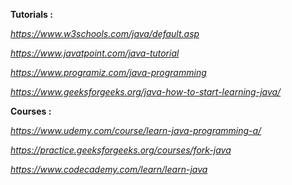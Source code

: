 **Tutorials :**

*https://www.w3schools.com/java/default.asp*

*https://www.javatpoint.com/java-tutorial*

*https://www.programiz.com/java-programming*

*https://www.geeksforgeeks.org/java-how-to-start-learning-java/*

**Courses :**

*https://www.udemy.com/course/learn-java-programming-a/*

*https://practice.geeksforgeeks.org/courses/fork-java*

*https://www.codecademy.com/learn/learn-java*
